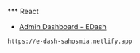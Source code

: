 *** React
- [Admin Dashboard - EDash](https://e-dash-sahosmia.netlify.app/)


```note
https://e-dash-sahosmia.netlify.app
````
